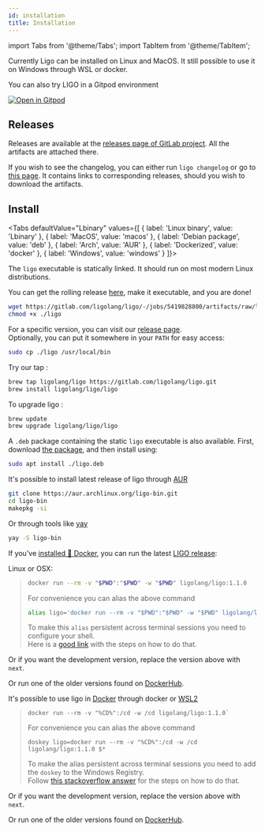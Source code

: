 ```yaml
---
id: installation
title: Installation
---
```


import Tabs from '@theme/Tabs';
import TabItem from '@theme/TabItem';

Currently Ligo can be installed on Linux and MacOS. It still possible to use it on Windows through WSL or docker.

You can also try LIGO in a Gitpod environment

[![Open in Gitpod](https://gitpod.io/button/open-in-gitpod.svg)](https://gitpod.io/#https://gitlab.com/ligolang/template-ligo)

## Releases

Releases are available at the [releases page of GitLab project](https://gitlab.com/ligolang/ligo/-/releases). All the artifacts are attached there.

If you wish to see the changelog, you can either run `ligo changelog` or go to [this page](https://ligolang.org/docs/next/intro/changelog). It contains links to corresponding releases, should you wish to download the artifacts.

## Install
<Tabs
  defaultValue="Lbinary"
  values={[
    { label: 'Linux binary', value: 'Lbinary' },
    { label: 'MacOS', value: 'macos' },
    { label: 'Debian package', value: 'deb' },
    { label: 'Arch', value: 'AUR' },
    { label: 'Dockerized', value: 'docker' },
    { label: 'Windows', value: 'windows' }
  ]}>
<TabItem value="Lbinary">

The `ligo` executable is statically linked. It should run on most modern Linux distributions.

You can get the rolling release [here](https://gitlab.com/ligolang/ligo/-/jobs/5419828800/artifacts/raw/ligo), make it executable, and you are done!

```zsh
wget https://gitlab.com/ligolang/ligo/-/jobs/5419828800/artifacts/raw/ligo
chmod +x ./ligo
```

For a specific version, you can visit our [release page](https://gitlab.com/ligolang/ligo/-/releases/).  
Optionally, you can put it somewhere in your `PATH` for easy access:

```zsh
sudo cp ./ligo /usr/local/bin
```
</TabItem>
<TabItem value="macos">

Try our tap :

```bash
brew tap ligolang/ligo https://gitlab.com/ligolang/ligo.git
brew install ligolang/ligo/ligo
```

To upgrade ligo :

```bash
brew update
brew upgrade ligolang/ligo/ligo
```

</TabItem>
<TabItem value="deb">

A `.deb` package containing the static `ligo` executable is also available.
First, download [the package](https://gitlab.com/ligolang/ligo/-/jobs/5419828800/artifacts/raw/ligo.deb), and then install using: 

```zsh
sudo apt install ./ligo.deb
```
</TabItem>
<TabItem value="AUR">

It's possible to install latest release of ligo through [AUR](https://aur.archlinux.org/packages/ligo-bin)

```zsh
git clone https://aur.archlinux.org/ligo-bin.git
cd ligo-bin
makepkg -si
```

Or through tools like [yay](https://github.com/Jguer/yay)

```zsh
yay -S ligo-bin
```

</TabItem>
<TabItem value="docker">

If you've [installed 🐳 Docker](https://docs.docker.com/install/), you can run the latest [LIGO release](./changelog.md):

Linux or OSX:
> ```sh
> docker run --rm -v "$PWD":"$PWD" -w "$PWD" ligolang/ligo:1.1.0
> ```
> For convenience you can alias the above command
> ```sh
> alias ligo='docker run --rm -v "$PWD":"$PWD" -w "$PWD" ligolang/ligo:1.1.0'
> ```
> To make this `alias` persistent across terminal sessions you need to configure your shell.     
> Here is a [good link](https://www.tecmint.com/create-alias-in-linux/) with the steps on how to do that.

Or if you want the development version, replace the version above with `next`.

Or run one of the older versions found on [DockerHub](https://hub.docker.com/r/ligolang/ligo/tags).

</TabItem>
<TabItem value="windows">

It's possible to use ligo in [Docker](https://docs.docker.com/install/) through docker or [WSL2](https://learn.microsoft.com/en-us/windows/wsl/install)

> ```dos
> docker run --rm -v "%CD%":/cd -w /cd ligolang/ligo:1.1.0`
> ```
> For convenience you can alias the above command
> ```dos
> doskey ligo=docker run --rm -v "%CD%":/cd -w /cd ligolang/ligo:1.1.0 $*
> ```
> To make the alias persistent across terminal sessions you need to add the `doskey` to the Windows Registry.  
> Follow [this stackoverflow answer](https://stackoverflow.com/a/21040825) for the steps on how to do that.

Or if you want the development version, replace the version above with `next`.

Or run one of the older versions found on [DockerHub](https://hub.docker.com/r/ligolang/ligo/tags).

</TabItem>
</Tabs>
